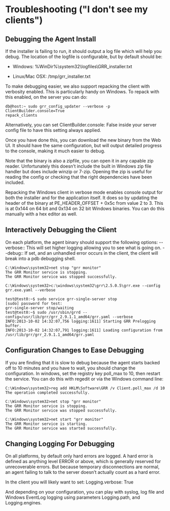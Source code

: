 # Troubleshooting ("I don't see my clients")

## Debugging the Agent Install

If the installer is failing to run, it should output a log file which
will help you debug. The location of the logfile is configurable, but by
default should be:

  - Windows: %WinDir%\\system32\\logfiles\\GRR\_installer.txt

  - Linux/Mac OSX: /tmp/grr\_installer.txt

To make debugging easier, we also support repacking the client with
verbosity enabled. This is particularly handy on Windows. To repack with
this enabled, on the server you can
    do:

    db@host:~ sudo grr_config_updater --verbose -p ClientBuilder.console=True
    repack_clients

Alternatively, you can set ClientBuilder.console: False inside your
server config file to have this setting always applied.

Once you have done this, you can download the new binary from the Web
UI. It should have the same configuration, but will output detailed
progress to the console, making it much easier to debug.

Note that the binary is also a zipfile, you can open it in any capable
zip reader. Unfortunately this doesn’t include the built in Windows zip
file handler but does include winzip or 7-zip. Opening the zip is useful
for reading the config or checking that the right dependencies have been
included.

Repacking the Windows client in verbose mode enables console output for
both the installer and for the application itself. It does so by
updating the header of the binary at PE\_HEADER\_OFFSET + 0x5c from
value 2 to 3. This is at 0x144 on 64 bit and 0x134 on 32 bit Windows
binaries. You can do this manually with a hex editor as well.

## Interactively Debugging the Client

On each platform, the agent binary should support the following options:
--verbose:: This will set higher logging allowing you to see what is
going on. --debug:: If set, and an unhandled error occurs in the client,
the client will break into a pdb debugging shell.

    C:\Windows\system32>net stop "grr monitor"
    The GRR Monitor service is stopping.
    The GRR Monitor service was stopped successfully.

    C:\Windows\system32>c:\windows\system32\grr\2.5.0.5\grr.exe --config grr.exe.yaml --verbose

    test@test0:~$ sudo service grr-single-server stop
    [sudo] password for test:
    grr-single-server stop/waiting
    test@test0:~$ sudo /usr/sbin/grrd --config=/usr/lib/grr/grr_2.9.1.1_amd64/grr.yaml --verbose
    INFO:2013-10-02 14:32:07,756 logging:1611] Starting GRR Prelogging buffer.
    INFO:2013-10-02 14:32:07,791 logging:1611] Loading configuration from /usr/lib/grr/grr_2.9.1.1_amd64/grr.yaml

## Configuration Changes to Ease Debugging

If you are finding that it is slow to debug because the agent starts
backed off to 10 minutes and you have to wait, you should change the
configuration. In windows, set the registry key poll\_max to 10, then
restart the service. You can do this with regedit or via the Windows
command
    line:

    C:\Windows\system32>reg add HKLM\Software\GRR /v Client.poll_max /d 10
    The operation completed successfully.

    C:\Windows\system32>net stop "grr monitor"
    The GRR Monitor service is stopping.
    The GRR Monitor service was stopped successfully.

    C:\Windows\system32>net start "grr monitor"
    The GRR Monitor service is starting.
    The GRR Monitor service was started successfully.

## Changing Logging For Debugging

On all platforms, by default only hard errors are logged. A hard error
is defined as anything level ERROR or above, which is generally reserved
for unrecoverable errors. But because temporary disconnections are
normal, an agent failing to talk to the server doesn’t actually count as
a hard error.

In the client you will likely want to set: Logging.verbose: True

And depending on your configuration, you can play with syslog, log file
and Windows EventLog logging using parameters Logging.path, and
Logging.engines.